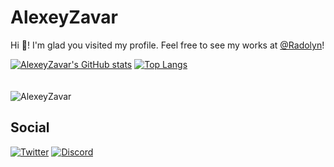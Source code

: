 # AlexeyZavar

Hi 👋! I'm glad you visited my profile. Feel free to see my works at [@Radolyn](https://github.com/Radolyn)!

[![AlexeyZavar's GitHub stats](https://github-readme-stats.vercel.app/api?username=alexeyzavar&show_icons=true&count_private=true&hide=prs)](https://github.com/alexeyzavar/github-readme-stats)
[![Top Langs](https://github-readme-stats.vercel.app/api/top-langs/?username=alexeyzavar&layout=compact)](https://github.com/anuraghazra/github-readme-stats)
<br><br><br>
<img src="https://count.getloli.com/get/@AlexeyZavar?theme=rule34" alt="AlexeyZavar" />

## Social

[![Twitter](https://img.shields.io/twitter/follow/alexeyzavar?color=blue&label=Follow%20me%20on%20Twitter%21&style=for-the-badge)](https://twitter.com/AlexeyZavar) [![Discord](https://img.shields.io/discord/484025467134017568?label=Join%20our%20Discord%20server%21&style=for-the-badge)](https://discord.gg/CGFFP2H)

